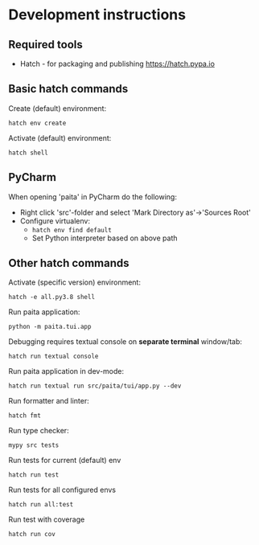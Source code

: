 # Development instructions

## Required tools
* Hatch - for packaging and publishing https://hatch.pypa.io

## Basic hatch commands

Create (default) environment:
```
hatch env create
```

Activate (default) environment:
```
hatch shell
```

## PyCharm

When opening 'paita' in PyCharm do the following:
* Right click 'src'-folder and select 'Mark Directory as'->'Sources Root'
* Configure virtualenv:
  * `hatch env find default`
  * Set Python interpreter based on above path

## Other hatch commands

Activate (specific version) environment:
```
hatch -e all.py3.8 shell
```

Run paita application:
```
python -m paita.tui.app
```

Debugging requires textual console on **separate terminal** window/tab:
```
hatch run textual console
```

Run paita application in dev-mode:
```
hatch run textual run src/paita/tui/app.py --dev
```

Run formatter and linter:
```
hatch fmt
```

Run type checker:
```
mypy src tests
```

Run tests for current (default) env
```
hatch run test
```

Run tests for all configured envs
```
hatch run all:test
```

Run test with coverage
```
hatch run cov
```